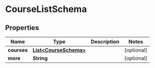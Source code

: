 
# CourseListSchema

## Properties
Name | Type | Description | Notes
------------ | ------------- | ------------- | -------------
**courses** | [**List&lt;CourseSchema&gt;**](CourseSchema.md) |  |  [optional]
**more** | **String** |  |  [optional]



